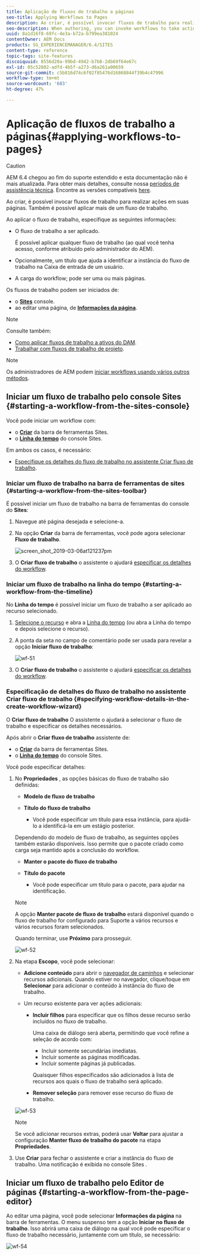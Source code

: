 ```yaml
---
title: Aplicação de fluxos de trabalho a páginas
seo-title: Applying Workflows to Pages
description: Ao criar, é possível invocar fluxos de trabalho para realizar ações em suas páginas. Também é possível aplicar mais de um fluxo de trabalho..
seo-description: When authoring, you can invoke workflows to take action on your pages; it is also possible to apply more than one workflow..
uuid: 8a1d16f8-69fc-4e3a-b72a-b799ea381024
contentOwner: AEM Docs
products: SG_EXPERIENCEMANAGER/6.4/SITES
content-type: reference
topic-tags: site-features
discoiquuid: 8556d20a-99bd-4942-b7b8-2db69f64e67c
exl-id: 05c52802-adfd-4b5f-a273-d6a261a00659
source-git-commit: c5b816d74c6f02f85476d16868844f39b4c47996
workflow-type: tm+mt
source-wordcount: '683'
ht-degree: 47%

---
```


# Aplicação de fluxos de trabalho a páginas{#applying-workflows-to-pages}

>[!CAUTION]
>
>AEM 6.4 chegou ao fim do suporte estendido e esta documentação não é mais atualizada. Para obter mais detalhes, consulte nossa [períodos de assistência técnica](https://helpx.adobe.com/br/support/programs/eol-matrix.html). Encontre as versões compatíveis [here](https://experienceleague.adobe.com/docs/).

Ao criar, é possível invocar fluxos de trabalho para realizar ações em suas páginas. Também é possível aplicar mais de um fluxo de trabalho.

Ao aplicar o fluxo de trabalho, especifique as seguintes informações:

* O fluxo de trabalho a ser aplicado.

   É possível aplicar qualquer fluxo de trabalho (ao qual você tenha acesso, conforme atribuído pelo administrador do AEM).

* Opcionalmente, um título que ajuda a identificar a instância do fluxo de trabalho na Caixa de entrada de um usuário.
* A carga do workflow; pode ser uma ou mais páginas.

Os fluxos de trabalho podem ser iniciados de:

* o **[Sites](#starting-a-workflow-from-the-sites-console)** console.
* ao editar uma página, de **[Informações da página](#starting-a-workflow-from-the-page-editor)**.

>[!NOTE]
>
>Consulte também:
>
>* [Como aplicar fluxos de trabalho a ativos do DAM](/help/assets/assets-workflow.md).
>* [Trabalhar com fluxos de trabalho de projeto](/help/sites-authoring/projects-with-workflows.md).
>


>[!NOTE]
>
>Os administradores de AEM podem [iniciar workflows usando vários outros métodos](/help/sites-administering/workflows-starting.md).

## Iniciar um fluxo de trabalho pelo console Sites {#starting-a-workflow-from-the-sites-console}

Você pode iniciar um workflow com:

* o **[Criar](#starting-a-workflow-from-the-sites-toolbar)** da barra de ferramentas Sites.
* o **[Linha do tempo](#starting-a-workflow-from-the-timeline)** do console Sites.

Em ambos os casos, é necessário:

* [Especifique os detalhes do fluxo de trabalho no assistente Criar fluxo de trabalho](#specifying-workflow-details-in-the-create-workflow-wizard).

### Iniciar um fluxo de trabalho na barra de ferramentas de sites {#starting-a-workflow-from-the-sites-toolbar}

É possível iniciar um fluxo de trabalho na barra de ferramentas do console do **Sites**:

1. Navegue até página desejada e selecione-a.

1. Na opção **Criar** da barra de ferramentas, você pode agora selecionar **Fluxo de trabalho**.

   ![screen_shot_2019-03-06at121237pm](assets/screen_shot_2019-03-06at121237pm.png)

1. O **Criar fluxo de trabalho** o assistente o ajudará [especificar os detalhes do workflow](#specifying-workflow-details-in-the-create-workflow-wizard).

### Iniciar um fluxo de trabalho na linha do tempo {#starting-a-workflow-from-the-timeline}

No **Linha do tempo** é possível iniciar um fluxo de trabalho a ser aplicado ao recurso selecionado.

1. [Selecione o recurso](/help/sites-authoring/basic-handling.md#viewing-and-selecting-resources) e abra a [Linha do tempo](/help/sites-authoring/basic-handling.md#timeline) (ou abra a Linha do tempo e depois selecione o recurso).
1. A ponta da seta no campo de comentário pode ser usada para revelar a opção **Iniciar fluxo de trabalho**:

   ![wf-51](assets/wf-51.png)

1. O **Criar fluxo de trabalho** o assistente o ajudará [especificar os detalhes do workflow](#specifying-workflow-details-in-the-create-workflow-wizard).

### Especificação de detalhes do fluxo de trabalho no assistente Criar fluxo de trabalho {#specifying-workflow-details-in-the-create-workflow-wizard}

O **Criar fluxo de trabalho** O assistente o ajudará a selecionar o fluxo de trabalho e especificar os detalhes necessários.

Após abrir o **Criar fluxo de trabalho** assistente de:

* o **[Criar](#starting-a-workflow-from-the-sites-toolbar)** da barra de ferramentas Sites.
* o **[Linha do tempo](#starting-a-workflow-from-the-timeline)** do console Sites.

Você pode especificar detalhes:

1. No **Propriedades** , as opções básicas do fluxo de trabalho são definidas:

   * **Modelo de fluxo de trabalho**
   * **Título do fluxo de trabalho**

      * Você pode especificar um título para essa instância, para ajudá-lo a identificá-la em um estágio posterior.

   Dependendo do modelo de fluxo de trabalho, as seguintes opções também estarão disponíveis. Isso permite que o pacote criado como carga seja mantido após a conclusão do workflow.

   * **Manter o pacote do fluxo de trabalho**
   * **Título do pacote**

      * Você pode especificar um título para o pacote, para ajudar na identificação.
   >[!NOTE]
   >
   >A opção **Manter pacote de fluxo de trabalho** estará disponível quando o fluxo de trabalho for configurado para Suporte a vários recursos e vários recursos foram selecionados.[](/help/sites-developing/workflows-models.md#configuring-a-workflow-for-multi-resource-support)

   Quando terminar, use **Próximo** para prosseguir.

   ![wf-52](assets/wf-52.png)

1. Na etapa **Escopo**, você pode selecionar:

   * **Adicione conteúdo** para abrir o [navegador de caminhos](/help/sites-authoring/author-environment-tools.md#path-browser) e selecionar recursos adicionais. Quando estiver no navegador, clique/toque em **Selecionar** para adicionar o conteúdo à instância do fluxo de trabalho.
   * Um recurso existente para ver ações adicionais:

      * **Incluir filhos** para especificar que os filhos desse recurso serão incluídos no fluxo de trabalho.

         Uma caixa de diálogo será aberta, permitindo que você refine a seleção de acordo com:

         * Incluir somente secundárias imediatas.
         * Incluir somente as páginas modificadas.
         * Incluir somente páginas já publicadas.

         Quaisquer filhos especificados são adicionados à lista de recursos aos quais o fluxo de trabalho será aplicado.

      * **Remover seleção** para remover esse recurso do fluxo de trabalho.

   ![wf-53](assets/wf-53.png)

   >[!NOTE]
   >
   >Se você adicionar recursos extras, poderá usar **Voltar** para ajustar a configuração **Manter fluxo de trabalho do pacote** na etapa **Propriedades**.

1. Use **Criar** para fechar o assistente e criar a instância do fluxo de trabalho. Uma notificação é exibida no console Sites .

## Iniciar um fluxo de trabalho pelo Editor de páginas {#starting-a-workflow-from-the-page-editor}

Ao editar uma página, você pode selecionar **Informações da página** na barra de ferramentas. O menu suspenso tem a opção **Iniciar no fluxo de trabalho**. Isso abrirá uma caixa de diálogo na qual você pode especificar o fluxo de trabalho necessário, juntamente com um título, se necessário:

![wf-54](assets/wf-54.png)
